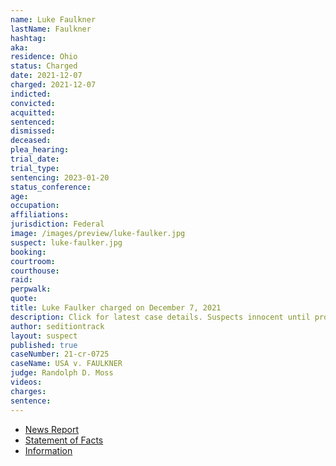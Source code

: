 ```yaml
---
name: Luke Faulkner
lastName: Faulkner
hashtag:
aka:
residence: Ohio
status: Charged
date: 2021-12-07
charged: 2021-12-07
indicted:
convicted:
acquitted:
sentenced:
dismissed:
deceased:
plea_hearing:
trial_date:
trial_type:
sentencing: 2023-01-20
status_conference:
age:
occupation:
affiliations:
jurisdiction: Federal
image: /images/preview/luke-faulker.jpg
suspect: luke-faulker.jpg
booking:
courtroom:
courthouse:
raid:
perpwalk:
quote:
title: Luke Faulker charged on December 7, 2021
description: Click for latest case details. Suspects innocent until proven guilty.
author: seditiontrack
layout: suspect
published: true
caseNumber: 21-cr-0725
caseName: USA v. FAULKNER
judge: Randolph D. Moss
videos:
charges:
sentence:
---
```

- [News Report](https://www.springfieldnewssun.com/local/beavercreek-man-accused-of-entering-us-capitol-during-jan-6-riots/JTTNYTX6EFBWJPEOZXFEAJKBGQ/)
- [Statement of Facts](https://www.justice.gov/usao-dc/case-multi-defendant/file/1459206/download)
- [Information](https://www.justice.gov/usao-dc/case-multi-defendant/file/1459211/download)
